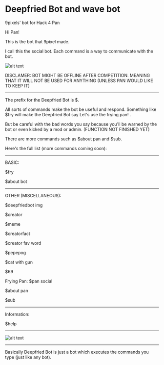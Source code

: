 # Deepfried Bot and wave bot
9pixels' bot for Hack 4 Pan


Hi Pan!

This is the bot that 9pixel made.

I call this the social bot. Each command is a way to communicate with the bot.

![alt text](https://telegra.ph/file/b71c504374cace025f2a9.png)

DISCLAMER: BOT MIGHT BE OFFLINE AFTER COMPETITION. MEANING THAT IT WILL NOT BE USED FOR ANYTHING (UNLESS PAN WOULD LIKE TO KEEP IT)
_______________________________________________________________________________________________________________________________________________

The prefix for the Deepfried Bot is $.

All sorts of commands make the bot be useful and respond. Something like $fry will make the Deepfried Bot say Let's use the frying pan! .

But be careful with the bad words you say because you'll be warned by the bot or even kicked by a mod or admin. (FUNCTION NOT FINISHED YET)

There are more commands such as $about pan and $sub.

Here's the full list (more commands coming soon):
_________________________________________________________________

BASIC:

$fry

$about bot
_______________________________________

OTHER (MISCELLANEOUS):

$deepfriedbot img

$creator

$meme

$creatorfact

$creator fav word

$pepepog

$cat with gun

$69

Frying Pan: 
$pan social

$about pan

$sub
___________________

Information:

$help
______________________________________________________________________________________________________________

![alt text](https://telegra.ph/file/0a2d4f23028acb0935148.png)
______________________________________________________________________________________________________________

Basically Deepfried Bot is just a bot which executes the commands you type (just like any bot).
